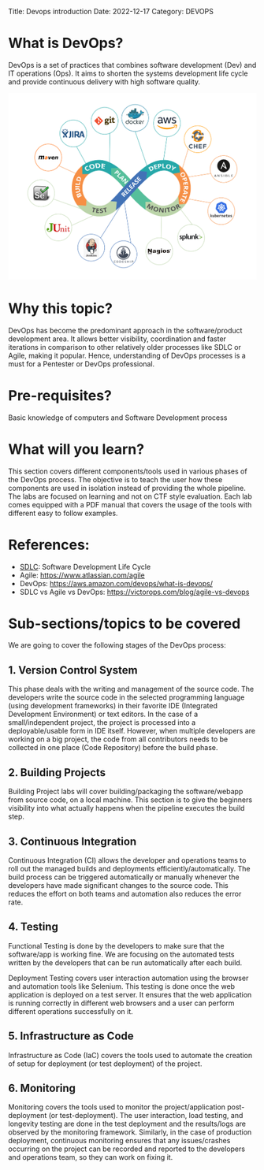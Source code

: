 Title: Devops introduction
Date: 2022-12-17 
Category: DEVOPS

# What is DevOps?

DevOps is a set of practices that combines software development (Dev) and IT operations (Ops). It aims to shorten the systems development life cycle and provide continuous delivery with high software quality.

![](https://raw.githubusercontent.com/ericuade/pythonblog/master/blog/images/devops.png)

# Why this topic?

DevOps has become the predominant approach in the software/product development area. It allows better visibility, coordination and faster iterations in comparison to other relatively older processes like SDLC or Agile, making it popular. Hence, understanding of DevOps processes is a must for a Pentester or DevOps professional. 

# Pre-requisites?

Basic knowledge of computers and Software Development process

# What will you learn?

This section covers different components/tools used in various phases of the DevOps process. The objective is to teach the user how these components are used in isolation instead of providing the whole pipeline. The labs are focused on learning and not on CTF style evaluation. Each lab comes equipped with a PDF manual that covers the usage of the tools with different easy to follow examples.

# References:

 - [SDLC](https://www.guru99.com/software-development-life-cycle-tutorial.html): Software Development Life Cycle 
 - Agile: https://www.atlassian.com/agile
 - DevOps: https://aws.amazon.com/devops/what-is-devops/
 - SDLC vs Agile vs DevOps: https://victorops.com/blog/agile-vs-devops

# Sub-sections/topics to be covered

We are going to cover the following stages of the DevOps process:

## 1. Version Control System

This phase deals with the writing and management of the source code. The developers write the source code in the selected programming language (using development frameworks) in their favorite IDE (Integrated Development Environment) or text editors. In the case of a small/independent project, the project is processed into a deployable/usable form in IDE itself. However, when multiple developers are working on a big project, the code from all contributors needs to be collected in one place (Code Repository) before the build phase.   

## 2. Building Projects

Building Project labs will cover building/packaging the software/webapp from source code, on a local machine. This section is to give the beginners visibility into what actually happens when the pipeline executes the build step.

## 3. Continuous Integration

Continuous Integration (CI) allows the developer and operations teams to roll out the managed builds and deployments efficiently/automatically. The build process can be triggered automatically or manually whenever the developers have made significant changes to the source code. This reduces the effort on both teams and automation also reduces the error rate.

## 4. Testing

Functional Testing is done by the developers to make sure that the software/app is working fine. We are focusing on the automated tests written by the developers that can be run automatically after each build.

Deployment Testing covers user interaction automation using the browser and automation tools like Selenium. This testing is done once the web application is deployed on a test server. It ensures that the web application is running correctly in different web browsers and a user can perform different operations successfully on it.

## 5. Infrastructure as Code

Infrastructure as Code (IaC) covers the tools used to automate the creation of setup for deployment (or test deployment) of the project. 

## 6. Monitoring

Monitoring covers the tools used to monitor the project/application post-deployment (or test-deployment). The user interaction, load testing, and longevity testing are done in the test deployment and the results/logs are observed by the monitoring framework. Similarly, in the case of production deployment, continuous monitoring ensures that any issues/crashes occurring on the project can be recorded and reported to the developers and operations team, so they can work on fixing it. 
